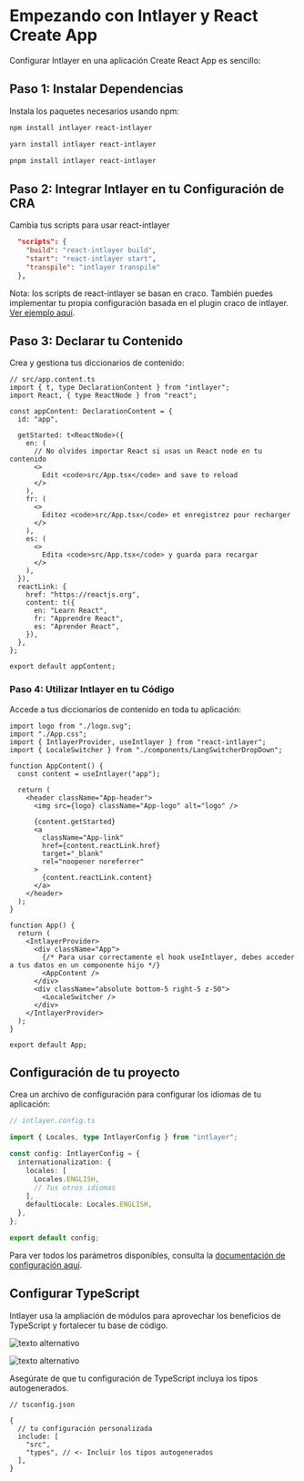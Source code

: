 # Empezando con Intlayer y React Create App

Configurar Intlayer en una aplicación Create React App es sencillo:

## Paso 1: Instalar Dependencias

Instala los paquetes necesarios usando npm:

```bash
npm install intlayer react-intlayer
```

```bash
yarn install intlayer react-intlayer
```

```bash
pnpm install intlayer react-intlayer
```

## Paso 2: Integrar Intlayer en tu Configuración de CRA

Cambia tus scripts para usar react-intlayer

```json
  "scripts": {
    "build": "react-intlayer build",
    "start": "react-intlayer start",
    "transpile": "intlayer transpile"
  },
```

Nota: los scripts de react-intlayer se basan en craco. También puedes implementar tu propia configuración basada en el plugin craco de intlayer. [Ver ejemplo aquí](https://github.com/aypineau/intlayer/blob/main/examples/react-app/craco.config.js).

## Paso 3: Declarar tu Contenido

Crea y gestiona tus diccionarios de contenido:

```tsx
// src/app.content.ts
import { t, type DeclarationContent } from "intlayer";
import React, { type ReactNode } from "react";

const appContent: DeclarationContent = {
  id: "app",

  getStarted: t<ReactNode>({
    en: (
      // No olvides importar React si usas un React node en tu contenido
      <>
        Edit <code>src/App.tsx</code> and save to reload
      </>
    ),
    fr: (
      <>
        Éditez <code>src/App.tsx</code> et enregistrez pour recharger
      </>
    ),
    es: (
      <>
        Edita <code>src/App.tsx</code> y guarda para recargar
      </>
    ),
  }),
  reactLink: {
    href: "https://reactjs.org",
    content: t({
      en: "Learn React",
      fr: "Apprendre React",
      es: "Aprender React",
    }),
  },
};

export default appContent;
```

### Paso 4: Utilizar Intlayer en tu Código

Accede a tus diccionarios de contenido en toda tu aplicación:

```tsx
import logo from "./logo.svg";
import "./App.css";
import { IntlayerProvider, useIntlayer } from "react-intlayer";
import { LocaleSwitcher } from "./components/LangSwitcherDropDown";

function AppContent() {
  const content = useIntlayer("app");

  return (
    <header className="App-header">
      <img src={logo} className="App-logo" alt="logo" />

      {content.getStarted}
      <a
        className="App-link"
        href={content.reactLink.href}
        target="_blank"
        rel="noopener noreferrer"
      >
        {content.reactLink.content}
      </a>
    </header>
  );
}

function App() {
  return (
    <IntlayerProvider>
      <div className="App">
        {/* Para usar correctamente el hook useIntlayer, debes acceder a tus datos en un componente hijo */}
        <AppContent />
      </div>
      <div className="absolute bottom-5 right-5 z-50">
        <LocaleSwitcher />
      </div>
    </IntlayerProvider>
  );
}

export default App;
```

## Configuración de tu proyecto

Crea un archivo de configuración para configurar los idiomas de tu aplicación:

```typescript
// intlayer.config.ts

import { Locales, type IntlayerConfig } from "intlayer";

const config: IntlayerConfig = {
  internationalization: {
    locales: [
      Locales.ENGLISH,
      // Tus otros idiomas
    ],
    defaultLocale: Locales.ENGLISH,
  },
};

export default config;
```

Para ver todos los parámetros disponibles, consulta la [documentación de configuración aquí](https://github.com/aypineau/intlayer/blob/main/docs/docs/configuration_es.md).

## Configurar TypeScript

Intlayer usa la ampliación de módulos para aprovechar los beneficios de TypeScript y fortalecer tu base de código.

![texto alternativo](https://github.com/aypineau/intlayer/blob/main/docs/assets/autocompletion.png)

![texto alternativo](https://github.com/aypineau/intlayer/blob/main/docs/assets/translation_error.png)

Asegúrate de que tu configuración de TypeScript incluya los tipos autogenerados.

```json5
// tsconfig.json

{
  // tu configuración personalizada
  include: [
    "src",
    "types", // <- Incluir los tipos autogenerados
  ],
}
```
